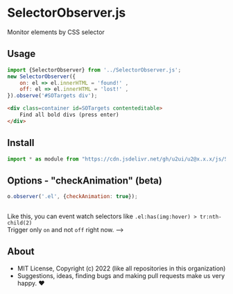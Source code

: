 # SelectorObserver.js
Monitor elements by CSS selector

## Usage

```js
import {SelectorObserver} from '../SelectorObserver.js';
new SelectorObserver({
    on: el => el.innerHTML = 'found!' ,
    off: el => el.innerHTML = 'lost!' ,
}).observe('#SOTargets div');
```

```html
<div class=container id=SOTargets contenteditable>
    Find all bold divs (press enter)
</div>
```

## Install

```js
import * as module from "https://cdn.jsdelivr.net/gh/u2ui/u2@x.x.x/js/SelectorObserver/SelectorObserver.min.js"
```

## Options - "checkAnimation" (beta)

```javascript
o.observer('.el', {checkAnimation: true});
    
```

Like this, you can event watch selectors like `.el:has(img:hover) > tr:nth-child(2)`  
Trigger only `on` and not `off` right now.
-->

## About

- MIT License, Copyright (c) 2022 <u2> (like all repositories in this organization) <br>
- Suggestions, ideas, finding bugs and making pull requests make us very happy. ♥

